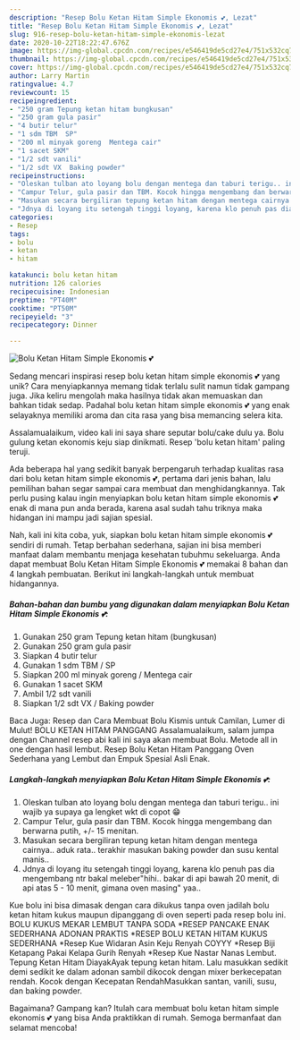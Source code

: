 ```yaml
---
description: "Resep Bolu Ketan Hitam Simple Ekonomis 💕, Lezat"
title: "Resep Bolu Ketan Hitam Simple Ekonomis 💕, Lezat"
slug: 916-resep-bolu-ketan-hitam-simple-ekonomis-lezat
date: 2020-10-22T18:22:47.676Z
image: https://img-global.cpcdn.com/recipes/e546419de5cd27e4/751x532cq70/bolu-ketan-hitam-simple-ekonomis-💕-foto-resep-utama.jpg
thumbnail: https://img-global.cpcdn.com/recipes/e546419de5cd27e4/751x532cq70/bolu-ketan-hitam-simple-ekonomis-💕-foto-resep-utama.jpg
cover: https://img-global.cpcdn.com/recipes/e546419de5cd27e4/751x532cq70/bolu-ketan-hitam-simple-ekonomis-💕-foto-resep-utama.jpg
author: Larry Martin
ratingvalue: 4.7
reviewcount: 15
recipeingredient:
- "250 gram Tepung ketan hitam bungkusan"
- "250 gram gula pasir"
- "4 butir telur"
- "1 sdm TBM  SP"
- "200 ml minyak goreng  Mentega cair"
- "1 sacet SKM"
- "1/2 sdt vanili"
- "1/2 sdt VX  Baking powder"
recipeinstructions:
- "Oleskan tulban ato loyang bolu dengan mentega dan taburi terigu.. ini wajib ya supaya ga lengket wkt di copot 😁"
- "Campur Telur, gula pasir dan TBM. Kocok hingga mengembang dan berwarna putih, +/- 15 menitan."
- "Masukan secara bergiliran tepung ketan hitam dengan mentega cairnya.. aduk rata.. terakhir masukan baking powder dan susu kental manis.."
- "Jdnya di loyang itu setengah tinggi loyang, karena klo penuh pas dia mengembang ntr bakal meleber&#34;hihi.. bakar di api bawah 20 menit, di api atas 5 - 10 menit, gimana oven masing&#34; yaa.."
categories:
- Resep
tags:
- bolu
- ketan
- hitam

katakunci: bolu ketan hitam 
nutrition: 126 calories
recipecuisine: Indonesian
preptime: "PT40M"
cooktime: "PT50M"
recipeyield: "3"
recipecategory: Dinner

---
```



![Bolu Ketan Hitam Simple Ekonomis 💕](https://img-global.cpcdn.com/recipes/e546419de5cd27e4/751x532cq70/bolu-ketan-hitam-simple-ekonomis-💕-foto-resep-utama.jpg)

Sedang mencari inspirasi resep bolu ketan hitam simple ekonomis 💕 yang unik? Cara menyiapkannya memang tidak terlalu sulit namun tidak gampang juga. Jika keliru mengolah maka hasilnya tidak akan memuaskan dan bahkan tidak sedap. Padahal bolu ketan hitam simple ekonomis 💕 yang enak selayaknya memiliki aroma dan cita rasa yang bisa memancing selera kita.

Assalamualaikum, video kali ini saya share seputar bolu/cake dulu ya. Bolu gulung ketan ekonomis keju siap dinikmati. Resep &#39;bolu ketan hitam&#39; paling teruji.

Ada beberapa hal yang sedikit banyak berpengaruh terhadap kualitas rasa dari bolu ketan hitam simple ekonomis 💕, pertama dari jenis bahan, lalu pemilihan bahan segar sampai cara membuat dan menghidangkannya. Tak perlu pusing kalau ingin menyiapkan bolu ketan hitam simple ekonomis 💕 enak di mana pun anda berada, karena asal sudah tahu triknya maka hidangan ini mampu jadi sajian spesial.


Nah, kali ini kita coba, yuk, siapkan bolu ketan hitam simple ekonomis 💕 sendiri di rumah. Tetap berbahan sederhana, sajian ini bisa memberi manfaat dalam membantu menjaga kesehatan tubuhmu sekeluarga. Anda dapat membuat Bolu Ketan Hitam Simple Ekonomis 💕 memakai 8 bahan dan 4 langkah pembuatan. Berikut ini langkah-langkah untuk membuat hidangannya.

<!--inarticleads1-->

##### Bahan-bahan dan bumbu yang digunakan dalam menyiapkan Bolu Ketan Hitam Simple Ekonomis 💕:

1. Gunakan 250 gram Tepung ketan hitam (bungkusan)
1. Gunakan 250 gram gula pasir
1. Siapkan 4 butir telur
1. Gunakan 1 sdm TBM / SP
1. Siapkan 200 ml minyak goreng / Mentega cair
1. Gunakan 1 sacet SKM
1. Ambil 1/2 sdt vanili
1. Siapkan 1/2 sdt VX / Baking powder


Baca Juga: Resep dan Cara Membuat Bolu Kismis untuk Camilan, Lumer di Mulut! BOLU KETAN HITAM PANGGANG Assalamualaikum, salam jumpa dengan Channel resep abi kali ini saya akan membuat Bolu. Metode all in one dengan hasil lembut. Resep Bolu Ketan Hitam Panggang Oven Sederhana yang Lembut dan Empuk Spesial Asli Enak. 

<!--inarticleads2-->

##### Langkah-langkah menyiapkan Bolu Ketan Hitam Simple Ekonomis 💕:

1. Oleskan tulban ato loyang bolu dengan mentega dan taburi terigu.. ini wajib ya supaya ga lengket wkt di copot 😁
1. Campur Telur, gula pasir dan TBM. Kocok hingga mengembang dan berwarna putih, +/- 15 menitan.
1. Masukan secara bergiliran tepung ketan hitam dengan mentega cairnya.. aduk rata.. terakhir masukan baking powder dan susu kental manis..
1. Jdnya di loyang itu setengah tinggi loyang, karena klo penuh pas dia mengembang ntr bakal meleber&#34;hihi.. bakar di api bawah 20 menit, di api atas 5 - 10 menit, gimana oven masing&#34; yaa..


Kue bolu ini bisa dimasak dengan cara dikukus tanpa oven jadilah bolu ketan hitam kukus maupun dipanggang di oven seperti pada resep bolu ini. BOLU KUKUS MEKAR LEMBUT TANPA SODA *RESEP PANCAKE ENAK SEDERHANA ADONAN PRAKTIS *RESEP BOLU KETAN HITAM KUKUS SEDERHANA *Resep Kue Widaran Asin Keju Renyah COYYY *Resep Biji Ketapang Pakai Kelapa Gurih Renyah *Resep Kue Nastar Nanas Lembut. Tepung Ketan Hitam DiayakAyak tepung ketan hitam. Lalu masukkan sedikit demi sedikit ke dalam adonan sambil dikocok dengan mixer berkecepatan rendah. Kocok dengan Kecepatan RendahMasukkan santan, vanili, susu, dan baking powder. 

Bagaimana? Gampang kan? Itulah cara membuat bolu ketan hitam simple ekonomis 💕 yang bisa Anda praktikkan di rumah. Semoga bermanfaat dan selamat mencoba!
